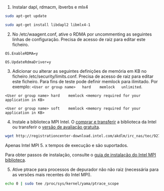 1. Instalar dapl, rdmacm, ibverbs e mlx4

  ```bash
  sudo apt-get update

  sudo apt-get install libdapl2 libmlx4-1

  ```

2. No /etc/waagent.conf, ative o RDMA por uncommenting as seguintes linhas de configuração. Precisa de acesso de raiz para editar este ficheiro.
  
  ```
  OS.EnableRDMA=y

  OS.UpdateRdmaDriver=y
  ```

3. Adicionar ou alterar as seguintes definições de memória em KB no ficheiro /etc/security/limits.conf. Precisa de acesso de raiz para editar este ficheiro. Para fins de teste pode definir memlock para ilimitado. Por exemplo: `<User or group name>   hard    memlock   unlimited`.

  ```
  <User or group name> hard    memlock <memory required for your application in KB>

  <User or group name> soft    memlock <memory required for your application in KB>
  ```
  
4. Instale a biblioteca MPI Intel. O [comprar e transferir](https://software.intel.com/intel-mpi-library/) a biblioteca da Intel ou transferir o [versão de avaliação gratuita](https://registrationcenter.intel.com/en/forms/?productid=1740).

  ```bash
 wget http://registrationcenter-download.intel.com/akdlm/irc_nas/tec/9278/l_mpi_p_5.1.3.223.tgz
   ```
 
 Apenas Intel MPI 5. x tempos de execução e são suportados.
 
 Para obter passos de instalação, consulte o [guia de instalação do Intel MPI biblioteca](http://registrationcenter-download.intel.com/akdlm/irc_nas/1718/INSTALL.html?lang=en&fileExt=.html).

5. Ative ptrace para processos de depurador não não raiz (necessária para as versões mais recentes do Intel MPI).
 
  ```bash
  echo 0 | sudo tee /proc/sys/kernel/yama/ptrace_scope
  ```
